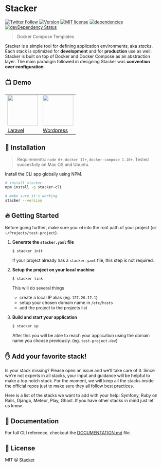 Stacker
=======

[![Twitter Follow](https://img.shields.io/twitter/follow/StackerHQ.svg?style=social?maxAge=2592000)](https://twitter.com/StackerHQ)
[![Version](https://img.shields.io/npm/v/stacker-cli.svg)](https://www.npmjs.com/package/stacker-cli)
[![MIT license](https://img.shields.io/badge/license-MIT-brightgreen.svg)](https://github.com/stacker/stacker-cli/blob/master/LICENSE)
[![dependencies](https://david-dm.org/stacker/stacker-cli.svg)](https://david-dm.org/stacker/stacker-cli)
[![devDependency Status](https://david-dm.org/stacker/stacker-cli/dev-status.svg)](https://david-dm.org/stacker/stacker-cli#info=devDependencies)

> Docker Compose Templates

Stacker is a simple tool for defining application environments, aka *stacks*. Each stack is optimized for **development** and for **production** use as well. Stacker is built on top of Docker and Docker Compose as an abstraction layer. The main paradigm followed in designing Stacker was **convention over configuration**.

## :tv: Demo

<table>
  <tr>
    <td><a href="https://www.youtube.com/watch?v=QA-AHdydEt4">
      <img height="100" src="https://s3-us-west-2.amazonaws.com/svgporn.com/logos/laravel.svg">
    </a></td>
    <td><a href="https://www.youtube.com/watch?v=wali9yZR8x0">
      <img height="100" src="https://s3-us-west-2.amazonaws.com/svgporn.com/logos/wordpress-icon.svg">
    </a></td>
  </tr>
  <tr>
    <td><a href="https://www.youtube.com/watch?v=QA-AHdydEt4">Laravel</a></td>
    <td><a href="https://www.youtube.com/watch?v=wali9yZR8x0">Wordpress</a></td>
  </tr>
</table>

## :checkered_flag: Installation

> Requirements: `node 6+`, `docker 17+`, `docker-compose 1.10+`. Tested succesfully on Mac OS and Ubuntu.

Install the CLI app globally using NPM.

```bash
# install stacker
npm install -g stacker-cli

# make sure it's working
stacker --version
```

## :fire: Getting Started

Before going further, make sure you `cd` into the root path of your project (`cd ~/Projects/test-project`).

1. **Generate the `stacker.yaml` file**

    ```bash
    $ stacker init
    ```

    If your project already has a `stacker.yaml` file, this step is not required.

2. **Setup the project on your local machine**

    ```bash
    $ stacker link
    ```

    This will do several things

    - create a local IP alias (eg. `127.20.17.1`)
    - setup your chosen domain name in `/etc/hosts`
    - add the project to the projects list

3. **Build and start your application**

    ```bash
    $ stacker up
    ```

    After this you will be able to reach your application using the domain name you choose previously. (eg. `test-project.dev`)

## :hand: Add your favorite stack!

Is your stack missing? Please open an issue and we'll take care of it. Since we're not experts in all stacks, your input and guidance will be helpful to make a top notch stack. For the moment, we will keep all the stacks inside the official repos just to make sure they all follow best practices.

Here is a list of the stacks we want to add with your help: Symfony, Ruby on Rails, Django, Meteor, Play, Ghost. If you have other stacks in mind just let us know.

## :memo: Documentation

For full CLI reference, checkout the [DOCUMENTATION.md](DOCUMENTATION.md) file.

## :scroll: License

MIT @ [Stacker](https://twitter.com/StackerHQ)